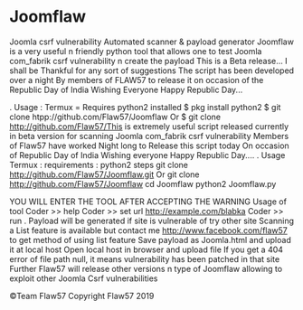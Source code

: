 # Joomflaw
Joomla csrf vulnerability  Automated scanner & payload generator 
Joomflaw is a very useful n friendly python tool that allows one to test Joomla com_fabrik csrf vulnerability n create the payload 
This is a Beta release... I shall be Thankful for any sort of suggestions 
The script has been developed over a night By members of FLAW57 to release it on occasion of the Republic Day of India 
Wishing Everyone Happy Republic Day... 

. 
Usage :
Termux =
Requires python2 installed 
$ pkg install python2 
$ git clone htpp://github.com/Flaw57/Joomflaw
Or 
$ git clone http://github.com/Flaw57/This is extremely useful script released currently in beta version for scanning Joomla com_fabrik csrf vulnerability 
Members of Flaw57 have worked Night long to Release this script today On occasion of Republic Day of India 
Wishing everyone Happy Republic Day.... 
. 
Usage 
Termux :
requirements : python2 
steps 
git clone http://github.com/Flaw57/Joomflaw.git 
Or 
git clone http://github.com/Flaw57/Joomflaw
cd Joomflaw
python2 Joomflaw.py

YOU WILL ENTER THE TOOL AFTER ACCEPTING THE WARNING 
Usage of tool 
Coder >> help 
Coder >> set url http://example.com/blabka
Coder >> run
. 
Payload will be generated if site is vulnerable of try other site 
Scanning a List feature is available but contact me http://www.facebook.com/flaw57 to get method of using list feature
Save payload as Joomla.html and upload it at local host 
Open local host in browser and upload file 
If you get a 404 error of file path null, it means vulnerability has been patched in that site 
Further Flaw57 will release other versions n type of Joomflaw allowing to exploit other Joomla Csrf vulnerabilities 

©Team Flaw57 Copyright Flaw57 2019
